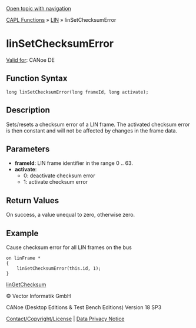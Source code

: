 [Open topic with navigation](../../../../../CANoeDEFamily.htm#Topics/CAPLFunctions/LIN/Functions/CAPLfunctionLINSetChecksumError.md)

[CAPL Functions](../../CAPLfunctions.md) » [LIN](../CAPLfunctionsLINOverview.md) » linSetChecksumError

# linSetChecksumError

[Valid for](../../../Shared/FeatureAvailability.md): CANoe DE

## Function Syntax

```plaintext
long linSetChecksumError(long frameId, long activate);
```

## Description

Sets/resets a checksum error of a LIN frame. The activated checksum error is then constant and will not be affected by changes in the frame data.

## Parameters

- **frameId**: LIN frame identifier in the range 0 .. 63.
- **activate**: 
  - 0: deactivate checksum error
  - 1: activate checksum error

## Return Values

On success, a value unequal to zero, otherwise zero.

## Example

Cause checksum error for all LIN frames on the bus

```plaintext
on linFrame *
{
    linSetChecksumError(this.id, 1);
}
```

[linGetChecksum](CAPLfunctionLINGetChecksum.md)

© Vector Informatik GmbH

CANoe (Desktop Editions & Test Bench Editions) Version 18 SP3

[Contact/Copyright/License](../../../Shared/ContactCopyrightLicense.md) | [Data Privacy Notice](https://www.vector.com/int/en/company/get-info/privacy-policy/)